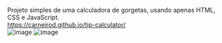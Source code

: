 Projeto simples de uma calculadora de gorgetas, usando apenas HTML, CSS e JavaScript.
<br>
https://carneirod.github.io/tip-calculator/
<br>
![image](https://github.com/CarneiroD/tip-calculator/assets/104696624/c5083d81-0990-4689-9f9d-2c9714bce537)
![image](https://github.com/CarneiroD/tip-calculator/assets/104696624/670960ea-7df6-4138-ae1b-479054a211f4)

